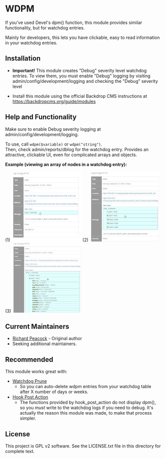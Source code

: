 WDPM
==========

If you've used Devel's dpm() function, this module provides similar functionality, 
but for watchdog entries.

Mainly for developers, this lets you have clickable, easy to read information in your 
watchdog entries.


Installation
------------

- **Important!** This module creates "Debug" severity level watchdog entries. To view them,
  you must enable "Debug" logging by visiting admin/config/development/logging
  and checking the "Debug" severity level


- Install this module using the official Backdrop CMS instructions at
  https://backdropcms.org/guide/modules



Help and Functionality
----------------------

Make sure to enable Debug severity logging at admin/config/development/logging.

To use, call `wdpm($variable)` or `wdpm("string")`.  
Then, check admin/reports/dblog for the watchdog entry.  Provides an attractive, 
clickable UI, even for complicated arrays and objects.

**Example (viewing an array of nodes in a watchdog entry):**

(1) [<img src="screenshots/screen1.jpg" width="225" height="225"/>](screenshots/screen1.jpg)
(2) [<img src="screenshots/screen2.jpg" width="225" height="225"/>](screenshots/screen2.jpg)
(3) [<img src="screenshots/screen3.jpg" width="225" height="225"/>](screenshots/screen3.jpg)





Current Maintainers
-------------------

- [Richard Peacock](https://github.com/swampopus) - Original author
- Seeking additional maintainers.

Recommended
-----------

This module works great with:

- [Watchdog Prune](https://github.com/backdrop-contrib/watchdog_prune)
    - So you can auto-delete wdpm entries from your watchdog table after X number of days or weeks.
- [Hook Post Action](https://github.com/backdrop-contrib/hook_post_action)
    - The functions provided by hook_post_action do not display dpm(), so you *must* write
      to the watchdog logs if you need to debug. It's actually the reason this module was made,
      to make that process simpler.



License
-------

This project is GPL v2 software. See the LICENSE.txt file in this directory for
complete text.
